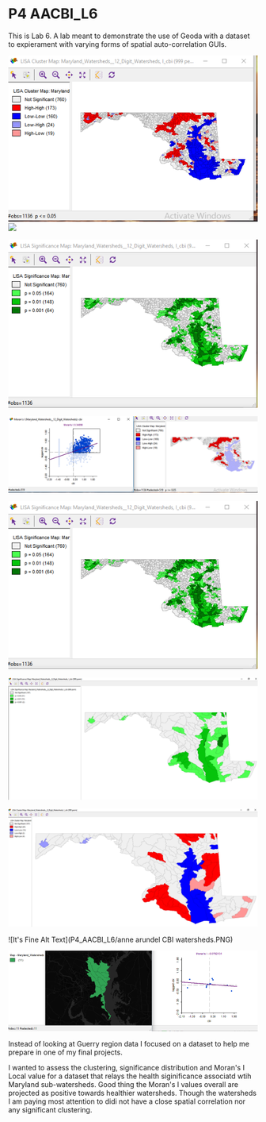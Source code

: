 # P4 AACBI_L6

This is Lab 6. A lab meant to demonstrate the use of Geoda with a dataset to expierament with varying forms of spatial auto-correlation GUIs.

![It's Fine Alt Text](P4_AACBI_L6/clusterMap12.PNG)
![](https://nicoletrenholm/nicoletrenholm.github.io/P4_AACBI_L6)

![It's Fine Alt Text](P4_AACBI_L6/significance12.PNG)
 
![It's Fine Alt Text](P4_AACBI_L6/healthy12.PNG)
  
![It's Fine Alt Text](P4_AACBI_L6/Significance12.PNG)
 
![It's Fine Alt Text](P4_AACBI_L6/SignificanceMap.PNG)
 
![It's Fine Alt Text](P4_AACBI_L6/ClusterMap.PNG)
 
![It's Fine Alt Text](P4_AACBI_L6/anne arundel CBI watersheds.PNG)
 
![It's Fine Alt Text](P4_AACBI_L6/nosignificanceAA.PNG)
   
Instead of looking at Guerry region data I focused on a dataset to help me prepare in one of my final projects.

I wanted to assess the clustering, significance distribution and Moran's I Local value for a dataset that relays the health siginificance associatd wtih Maryland sub-watersheds. Good thing the Moran's I values overall are projected as positive towards healthier watersheds.
Though the watersheds I am paying most attention to didi not have a close spatial correlation nor any significant clustering.

  
